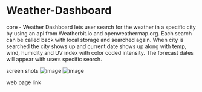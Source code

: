 # Weather-Dashboard

core - Weather Dashboard lets user search for
the weather in a specific city by using an api
from Weatherbit.io and openweathermap.org. Each search can
be called back with local storage and searched again.
When city is searched the city shows up and
current date shows up along with temp, wind, humidity
and UV index with color coded intensity. The forecast dates will
appear with users specific search.

screen shots
![image](https://user-images.githubusercontent.com/100447639/185710594-0059f4ee-3907-430d-8325-edb7ff50c591.png)
![image](https://user-images.githubusercontent.com/100447639/185710902-8bbd317c-ae6e-4cde-8485-fdb66731c4ba.png)

web page link
